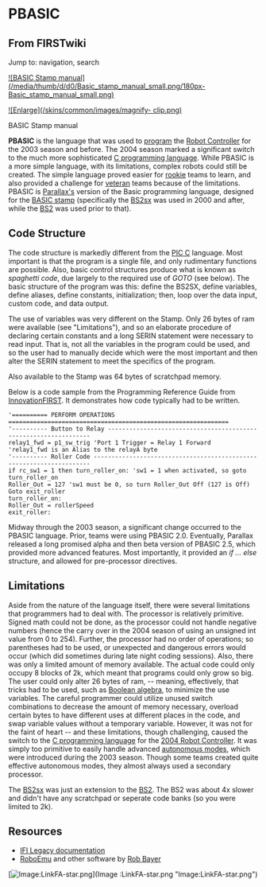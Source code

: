 # PBASIC

## From FIRSTwiki

Jump to: navigation, search

[![BASIC Stamp manual](/media/thumb/d/d0/Basic_stamp_manual_small.png/180px-
Basic_stamp_manual_small.png)](Image:Basic_stamp_manual_small.png "BASIC Stamp manual")

[![Enlarge](/skins/common/images/magnify-
clip.png)](Image:Basic_stamp_manual_small.png "Enlarge")

BASIC Stamp manual

**PBASIC** is the language that was used to [program](programming) the [Robot Controller](robot-controller) for the 2003 season and before. The 2004 season marked a significant switch to the much more sophisticated [C programming language](PIC_C "PIC C"). While PBASIC is a more simple language, with its limitations, complex robots could still be created. The simple language proved easier for [rookie](/index.php?title=Rookie&action=edit "Rookie") teams to learn, and also provided a challenge for [veteran](/index.php?title=Veteran&action=edit "Veteran") teams because of the limitations. PBASIC is [Parallax's](Parallax "Parallax") version of the Basic programming language, designed for the [BASIC stamp](BASIC_stamp "BASIC stamp") (specifically the [BS2sx](BS2sx "BS2sx") was used in 2000 and after, while the [BS2](BS2 "BS2") was used prior to that).

## Code Structure

The code structure is markedly different from the [PIC C](PIC_C "PIC C") language. Most important is that the program is a single file, and only rudimentary functions are possible. Also, basic control structures produce what is known as _spaghetti code_, due largely to the required use of _GOTO_ (see below). The basic structure of the program was this: define the BS2SX, define variables, define aliases, define constants, initialization; then, loop over the data input, custom code, and data output.

The use of variables was very different on the Stamp. Only 26 bytes of ram were available (see "Limitations"), and so an elaborate procedure of declaring certain constants and a long SERIN statement were necessary to read input. That is, not all the variables in the program could be used, and so the user had to manually decide which were the most important and then alter the SERIN statement to meet the specifics of the program.

Also available to the Stamp was 64 bytes of scratchpad memory.

Below is a code sample from the Programming Reference Guide from [InnovationFIRST](InnovationFIRST "InnovationFIRST"). It demonstrates how code typically had to be written.

```
'========== PERFORM OPERATIONS ==============================================================
'---------- Button to Relay -----------------------------------------------------------------
relay1_fwd = p1_sw_trig 'Port 1 Trigger = Relay 1 Forward
'relay1_fwd is an Alias to the relayA byte
'---------- Roller Code ---------------------------------------------------------------------
if rc_sw1 = 1 then turn_roller_on: 'sw1 = 1 when activated, so goto turn_roller_on
Roller_Out = 127 'sw1 must be 0, so turn Roller_Out Off (127 is Off)
Goto exit_roller
turn_roller_on:
Roller_Out = rollerSpeed
exit_roller:
```

Midway through the 2003 season, a significant change occurred to the PBASIC language. Prior, teams were using PBASIC 2.0\. Eventually, Parallax released a long promised alpha and then beta version of PBASIC 2.5, which provided more advanced features. Most importantly, it provided an _if ... else_ structure, and allowed for pre-processor directives.

## Limitations

Aside from the nature of the language itself, there were several limitations that programmers had to deal with. The processor is relatively primitive. Signed math could not be done, as the processor could not handle negative numbers (hence the carry over in the 2004 season of using an unsigned int value from 0 to 254). Further, the processor had no order of operations; so parentheses had to be used, or unexpected and dangerous errors would occur (which did sometimes during late night coding sessions). Also, there was only a limited amount of memory available. The actual code could only occupy 8 blocks of 2k, which meant that programs could only grow so big. The user could only alter 26 bytes of ram, -- meaning, effectively, that tricks had to be used, such as [Boolean algebra](/index.php?title=Boolean_algebra&action=edit "Boolean algebra"), to minimize the use variables. The careful programmer could utilize unused switch combinations to decrease the amount of memory necessary, overload certain bytes to have different uses at different places in the code, and swap variable values without a temporary variable. However, it was not for the faint of heart -- and these limitations, though challenging, caused the switch to the [C programming language](PIC_C "PIC C") for the [2004 Robot Controller](Robot_Controller_%282004%29 "Robot Controller \(2004\)"). It was simply too primitive to easily handle advanced [autonomous modes](autonomous-mode), which were introduced during the 2003 season. Though some teams created quite effective autonomous modes, they almost always used a secondary processor.

The [BS2sx](BS2sx "BS2sx") was just an extension to the [BS2](BS2 "BS2"). The BS2 was about 4x slower and didn't have any scratchpad or seperate code banks (so you were limited to 2k).

## Resources

- [IFI Legacy documentation](http://innovationfirst.com/FIRSTRobotics/documentation-legacy.htm "http://innovationfirst.com/FIRSTRobotics/documentation-legacy.htm")
- [RoboEmu](http://www.robbayer.com/software.htm "http://www.robbayer.com/software.htm") and other software by [Rob Bayer](/index.php?title=Rob_Bayer&action=edit "Rob Bayer")

[![Image:LinkFA-star.png](/media/6/60/LinkFA-star.png)](Image
:LinkFA-star.png "Image:LinkFA-star.png")
